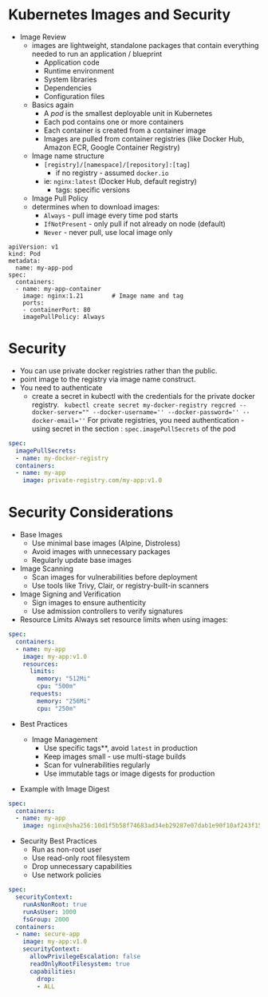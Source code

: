 # Kubernetes Images and Security

* Image Review
    * images are lightweight, standalone packages that contain everything needed to run an application / blueprint
        * Application code
        * Runtime environment
        * System libraries
        * Dependencies
        * Configuration files
    * Basics again
        * A _pod_ is the smallest deployable unit in Kubernetes
        * Each pod contains one or more containers
        * Each container is created from a container image
        * Images are pulled from container registries (like Docker Hub, Amazon ECR, Google Container Registry)
    * Image name structure 
        * `[registry]/[namespace]/[repository]:[tag]`
            * if no registry - assumed `docker.io`
        * ie: `nginx:latest` (Docker Hub, default registry)
            * tags: specific versions
   *  Image Pull Policy
    * determines when to download images:
        * `Always` - pull image every time pod starts
        * `IfNotPresent` - only pull if not already on node (default)
        * `Never` - never pull, use local image only

```
apiVersion: v1
kind: Pod
metadata:
  name: my-app-pod
spec:
  containers:
  - name: my-app-container
    image: nginx:1.21        # Image name and tag
    ports:
    - containerPort: 80
    imagePullPolicy: Always
```



# Security
* You can use private docker registries rather than the public.
* point image to the registry via image name construct.
* You need to authenticate
    * create a secret in kubectl with the credentials for the private docker registry.
    ` kubectl create secret my-docker-registry regcred --docker-server="" --docker-username='' --docker-password='' --docker-email=''`
For private registries, you need authentication - using secret in the section : `spec.imagePullSecrets` of the pod
```yaml
spec:
  imagePullSecrets:
  - name: my-docker-registry
  containers:
  - name: my-app
    image: private-registry.com/my-app:v1.0
```

# Security Considerations
* Base Images
    * Use minimal base images (Alpine, Distroless)
    * Avoid images with unnecessary packages
    * Regularly update base images
* Image Scanning
    * Scan images for vulnerabilities before deployment
    * Use tools like Trivy, Clair, or registry-built-in scanners
* Image Signing and Verification
    * Sign images to ensure authenticity
    * Use admission controllers to verify signatures
* Resource Limits
Always set resource limits when using images:
```yaml
spec:
  containers:
  - name: my-app
    image: my-app:v1.0
    resources:
      limits:
        memory: "512Mi"
        cpu: "500m"
      requests:
        memory: "256Mi"
        cpu: "250m"
```
* Best Practices
    * Image Management
        * Use specific tags**, avoid `latest` in production
        * Keep images small - use multi-stage builds
        * Scan for vulnerabilities regularly
        * Use immutable tags or image digests for production

* Example with Image Digest
```yaml
spec:
  containers:
  - name: my-app
    image: nginx@sha256:10d1f5b58f74683ad34eb29287e07dab1e90f10af243f151bb50aa5dbb4d62ee
```
* Security Best Practices
    * Run as non-root user
    * Use read-only root filesystem
    * Drop unnecessary capabilities
    * Use network policies

```yaml
spec:
  securityContext:
    runAsNonRoot: true
    runAsUser: 1000
    fsGroup: 2000
  containers:
  - name: secure-app
    image: my-app:v1.0
    securityContext:
      allowPrivilegeEscalation: false
      readOnlyRootFilesystem: true
      capabilities:
        drop:
        - ALL
```
